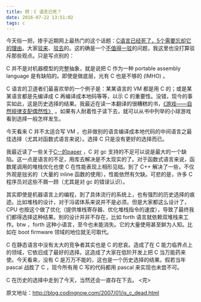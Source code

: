 ```yaml
---
title: 转：C 语言已死？
date: 2016-07-22 13:51:02
tags: c
---
```

今天俗一把，掺乎近期网上最热门的这个话题：[C语言已经死了，5个需要忘却它的理由](http://developer.51cto.com/art/200612/36506.htm)。大家[驳来](http://blog.csdn.net/xushiweizh/archive/2007/01/07/1476422.aspx)、[驳去](http://blog.csdn.net/Analyst/archive/2007/01/08/1476994.aspx)的。<!-- more -->这的确是一个[不值得一驳](http://blog.csdn.net/Raptor/archive/2007/01/10/1478831.aspx)的问题，我这里也没打算驳斥那些观点。只是写点别的：

C 并不是对机器模型的完整抽象，就是说把 C 作为一种 portable assembly language 是有缺陷的。即使是做底层，光有 C 也是不够的 (IMHO) 。

C 语言的卫道者们最喜欢举的一个例子是：某某语言的 VM 都是用 C 的；或是某某语言都是先编译成 C 再编译成本地码等等，以示 C 的重要性。没错，现今的事实如此，这是历史选择的结果。我最近在读一本翻译的很糟糕的书，[《游戏——自然规律支配偶然性》](http://www.douban.com/subject/1272283/) 。如果有人耐着性子读下去，就可以从书中列举的小球游戏看到选择一般怎样发生。

今天看来 C 并不太适合写 VM ，也非做别的语言编译成本地代码的中间语言之最佳选择（尤其对函数式语言来说）。选择 C 只是没有更好的选择而已。

我最近读了一些关于[C--的paper](http://blog.codingnow.com/2007/01/c_minus_minus.html) ，C 对 gc 支持的不足可以说是最大的一个缺陷。这一点是语言的不足，用库去解决是不太现实的了。对于函数式语言来说，函数尾调用的堆栈优化也使 C 在性能表现上相形见绌。到了 C++ 解决了一些，不仅外观是拙劣的（大量的 inline 函数的使用），性能依然有欠缺。可悲的是，许多 C 程序员对这些不屑一顾（尤其是对 gc 的错误认识）。

其实即使是机器语言上的编程，到了具体流行的系统上，也有强烈的历史选择的痕迹。比如堆栈的设计，对于冯诺体系来说并不是必须。但是大家都这么设计了，CPU 也按这个做了优化（提供堆栈寄存器、优化堆栈指令的速度），导致了最终我们都得选择这种结果。别的设计并非不存在，比如 forth 语言就依赖双堆栈来工作。btw ，forth 这种小语言，至今也未能消失。它的大量使用甚至鲜为人知。比如在 boot firmware 领域的地位就无可取代。

C 在静态语言中没有太大的竞争者其实也是 C 的悲哀。造成了在 C 能力临界点上的领域，它依旧成了最好的选择。这造成了大家在低阶开发上把 C 当万能药来使。今天看来，没有 C 是万万不能的，这也是一个历史选择的结果。假若当年 pascal 战胜了 C ，现今所有用 C 写的代码都用 pascal 来实现也未尝不可。

C 在历史的选择中走到了今天，当然还会一直存在下去。
<完>

原文地址：http://blog.codingnow.com/2007/01/is_c_dead.html
